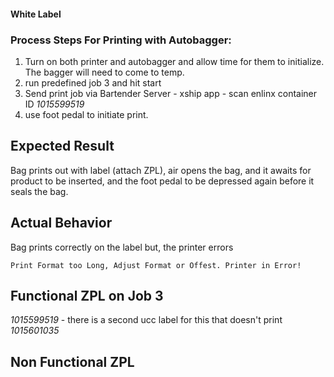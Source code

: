 #### White Label

### Process Steps For Printing with Autobagger:

1. Turn on both printer and autobagger and allow time for them to initialize. The bagger will need to come to temp.
2. run predefined job 3 and hit start
3. Send print job via Bartender Server - xship app - scan enlinx container ID _1015599519_
4. use foot pedal to initiate print.

## Expected Result

Bag prints out with label (attach ZPL), air opens the bag, and it awaits for product to be inserted, and the foot pedal to be depressed again before it seals the bag.

## Actual Behavior

Bag prints correctly on the label but, the printer errors

```
Print Format too Long, Adjust Format or Offest. Printer in Error!
```

## Functional ZPL on Job 3

_1015599519_ - there is a second ucc label for this that doesn't print
_1015601035_

## Non Functional ZPL
